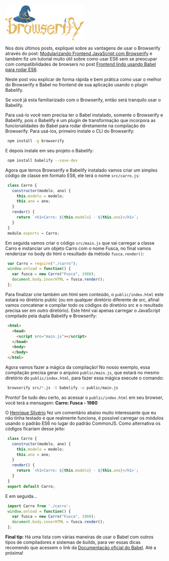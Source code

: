 [![Browserify e Babelify](images/browserify.jpg "Browserify e Babelify")](http://browserify.org/ "Browserify")

Nos dois últimos posts, expliquei sobre as vantagens de usar o Browserify através do post: [Modularizando Frontend JavaScript com Browserify](modularizando-frontend-javascript-com-browserify) e também fiz um tutorial muito útil sobre como usar ES6 sem se preocupar com compatibilidades de browsers no post [Frontend lindo usando Babel para rodar ES6](frontend-lindo-usando-babel-para-rodar-es6).

Neste post vou explicar de forma rápida e bem prática como usar o melhor do Browserify e Babel no frontend de sua aplicação usando o plugin Babelify.

Se você já esta familiarizado com o Browserify, então será tranquilo usar o Babelify.

Para usá-lo você nem precisa ter o Babel instalado, somente o Browserify e Babelify, pois o Babelify é um plugin de transformação que incorpora as funcionalidades do Babel para rodar diretamente na compilação do Browserify. Para usá-los, primeiro instale o CLI do Browserify:

``` bash
 npm install -g browserify
``` 

E depois instale em seu projeto o Babelify:

``` bash
 npm install babelify --save-dev
``` 

Agora que temos Browserify e Babelify instalado vamos criar um simples código de classe em formato ES6, ele terá o nome `src/carro.js`:

``` javascript
 class Carro {
   constructor(modelo, ano) {
     this.modelo = modelo;
     this.ano = ano;
   }
   render() {
     return `<h1>Carro: ${this.modelo} - ${this.ano}</h1>`;
   }
 }
 module.exports = Carro;
``` 

Em seguida vamos criar o código `src/main.js` que vai carregar a classe Carro e instanciar um objeto Carro com o nome Fusca, no final vamos renderizar no body do html o resultado da método `fusca.render()`:

``` javascript
 var Carro = require("./carro");
 window.onload = function() {
   var fusca = new Carro("Fusca", 1980);
   document.body.innerHTML = fusca.render();
 };
``` 

Para finalizar crie também um html sem conteúdo, o `public/index.html` este estará no diretório public (ou em qualquer diretório diferente de src, afinal vamos concatenar e compilar todo os códigos do diretório src e o resultado precisa ser em outro diretório). Este html vai apenas carregar o JavaScript compilado pela dupla Babelify e Browserify:

``` html
 <html>
   <head>
     <script src="main.js"></script>
   </head>
   <body>
   </body>
 </html>
``` 

Agora vamos fazer a mágica da compilação! No nosso exemplo, essa compilação precisa gerar o arquivo `public/main.js`, que estará no mesmo diretório do `public/index.html`, para fazer essa mágica execute o comando:

``` bash
 browserify src/*.js -t babelify -o public/main.js
``` 

Pronto! Se tudo deu certo, ao acessar o `public/index.html` em seu browser, você terá a mensagem: **Carro: Fusca - 1980**

O [Henrique Silvério](https://twitter.com/RikeSilverio) fez um comentário abaixo muito interessante que eu não tinha testado e que realmente funciona, é possível carregar os módulos usando o padrão ES6 no lugar do padrão CommonJS. Como alternativa os códigos ficariam desse jeito:

``` javascript
 class Carro {
   constructor(modelo, ano) {
     this.modelo = modelo;
     this.ano = ano;
   }
   render() {
     return `<h1>Carro: ${this.modelo} - ${this.ano}</h1>`;
   }
 }
 export default Carro;
``` 

E em seguida...

``` javascript
 import Carro from './carro';
 window.onload = function() {
   var fusca = new Carro("Fusca", 1980);
   document.body.innerHTML = fusca.render();
 };
``` 

**Final tip:** Há uma lista com várias maneiras de usar o Babel com outros tipos de compiladores e sistemas de builds, para ver essas dicas recomendo que acessem o link da [Documentação oficial do Babel](https://babeljs.io/docs/using-babel/). Até a próxima!